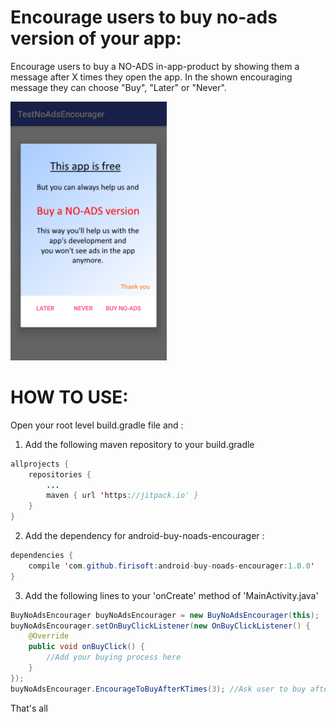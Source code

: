 # Encourage users to buy no-ads version of your app:

Encourage users to buy a NO-ADS in-app-product by showing them a message after X times they open the app.
In the shown encouraging message they can choose "Buy", "Later" or "Never".

<img src="https://github.com/firisoft/android-buy-noads-encourager/raw/master/screenshot1.png" width="250" ></img>

# HOW TO USE:

Open your root level build.gradle file and :

1. Add the following maven repository to your build.gradle

```java
allprojects {
    repositories {
        ...
        maven { url 'https://jitpack.io' }
    }
}
```

2. Add the dependency for android-buy-noads-encourager :

```java
dependencies {
    compile 'com.github.firisoft:android-buy-noads-encourager:1.0.0'
}
```

3. Add the following lines to your 'onCreate' method of 'MainActivity.java'

```java
BuyNoAdsEncourager buyNoAdsEncourager = new BuyNoAdsEncourager(this);
buyNoAdsEncourager.setOnBuyClickListener(new OnBuyClickListener() {
    @Override
    public void onBuyClick() {
        //Add your buying process here
    }
});
buyNoAdsEncourager.EncourageToBuyAfterKTimes(3); //Ask user to buy after 3 times he opens the app
```

That's all
